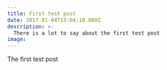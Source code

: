 ```yaml
---
title: First test post
date: 2017-01-04T15:04:10.000Z
description: >-
  There is a lot to say about the first test post
image: 
---
```


The first test post